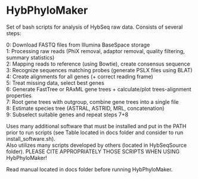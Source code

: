 # HybPhyloMaker
   
Set of bash scripts for analysis of HybSeq raw data. Consists of several steps:   
  

0: Download FASTQ files from Illumina BaseSpace storage  
1: Processing raw reads (PhiX removal, adaptor removal, quality filtering, summary statistics)  
2: Mapping reads to reference (using Bowtie), create consensus sequence  
3: Recognize sequences matching probes (generate PSLX files using BLAT)  
4: Create alignments for all genes (+ correct reading frame)  
5: Treat missing data, select best genes  
6: Generate FastTree or RAxML gene trees + calculate/plot trees-alignment properties  
7: Root gene trees with outgroup, combine gene trees into a single file  
8: Estimate species tree (ASTRAL, ASTRID, MRL, concatenation)  
9: Subselect suitable genes and repeat steps 7+8 
  
Uses many additional software that must be installed and put in the PATH prior to run scripts (see Table located in docs folder and consider to run install_software.sh).  
Also utilizes many scripts developed by others (located in HybSeqSource folder). PLEASE CITE APPROPRIATELY THOSE SCRIPTS WHEN USING HybPhyloMaker!  

Read manual located in docs folder before running HybPhyloMaker.  

